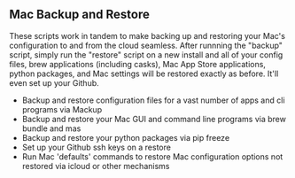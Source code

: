 ## Mac Backup and Restore

These scripts work in tandem to make backing up and restoring your Mac's configuration to and from the cloud seamless.
After runnning the "backup" script, simply run the "restore" script on a new install and all of your config files, brew applications (including casks), Mac App Store applications, python packages, and Mac settings will be restored exactly as before. It'll even set up your Github.

- Backup and restore configuration files for a vast number of apps and cli programs via Mackup
- Backup and restore your Mac GUI and command line programs via brew bundle and mas
- Backup and restore your python packages via pip freeze
- Set up your Github ssh keys on a restore
- Run Mac 'defaults' commands to restore Mac configuration options not restored via icloud or other mechanisms
